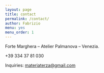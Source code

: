 ```yaml
---
layout: page
title: contact
permalink: /contact/
author: Fabrizio
menu: yes
menu_order: 1
---
```


Forte Marghera – Atelier Palmanova – Venezia.

+39 334 37 81 030

Inquiries:
materiaterza@gmail.com
